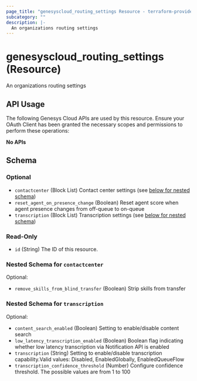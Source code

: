 ```yaml
---
page_title: "genesyscloud_routing_settings Resource - terraform-provider-genesyscloud"
subcategory: ""
description: |-
  An organizations routing settings
---
```

# genesyscloud_routing_settings (Resource)

An organizations routing settings

## API Usage
The following Genesys Cloud APIs are used by this resource. Ensure your OAuth Client has been granted the necessary scopes and permissions to perform these operations:

**No APIs**



<!-- schema generated by tfplugindocs -->
## Schema

### Optional

- `contactcenter` (Block List) Contact center settings (see [below for nested schema](#nestedblock--contactcenter))
- `reset_agent_on_presence_change` (Boolean) Reset agent score when agent presence changes from off-queue to on-queue
- `transcription` (Block List) Transcription settings (see [below for nested schema](#nestedblock--transcription))

### Read-Only

- `id` (String) The ID of this resource.

<a id="nestedblock--contactcenter"></a>
### Nested Schema for `contactcenter`

Optional:

- `remove_skills_from_blind_transfer` (Boolean) Strip skills from transfer


<a id="nestedblock--transcription"></a>
### Nested Schema for `transcription`

Optional:

- `content_search_enabled` (Boolean) Setting to enable/disable content search
- `low_latency_transcription_enabled` (Boolean) Boolean flag indicating whether low latency transcription via Notification API is enabled
- `transcription` (String) Setting to enable/disable transcription capability.Valid values: Disabled, EnabledGlobally, EnabledQueueFlow
- `transcription_confidence_threshold` (Number) Configure confidence threshold. The possible values are from 1 to 100

